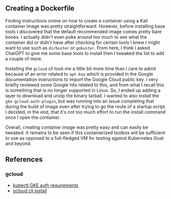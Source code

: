 ## Creating a Dockerfile
Finding instructions online on how to create a container using a Kali container image was pretty straightforward. However, before installing base tools I discovered that the default recommended image comes pretty bare bones. I actually didn't even poke around too much to see what the container did or didn't have after checking for certain tools I knew I might want to use such as `dirbuster` or `gobuster`. From here, I think I asked ChatGPT to give me some base tools to install then I tweaked the list to add a couple of more. 

Installing the `gcloud` cli took me a little bit more time than I care to admit because of an error related to `apt-key` which is provided in the Google documentation instructions to import the Google Cloud public key. I very briefly reviewed some Google hits related to this, and from what I recall this is something that is no longer supported in Linux. So, I ended up adding a layer to download and unzip the binary tarball. I wanted to also install the `gke-gcloud-auth-plugin`, but was running into an issue completing that during the build of image even after trying to go the route of a startup script. I decided, in the end, that it's not too much effort to run the install command once I open the container. 

Overall, creating container image was pretty easy and can easily be tweaked. It remains to be seen if this containerized toolbox will be sufficient to use as opposed to a full-fledged VM for testing against Kubernetes Goat and beyond.

## References
### gcloud
- [kubectl GKE auth requirements](https://cloud.google.com/kubernetes-engine/docs/how-to/cluster-access-for-kubectl#gcloud_1)
- [gcloud cli install](https://cloud.google.com/sdk/docs/install#linux)

